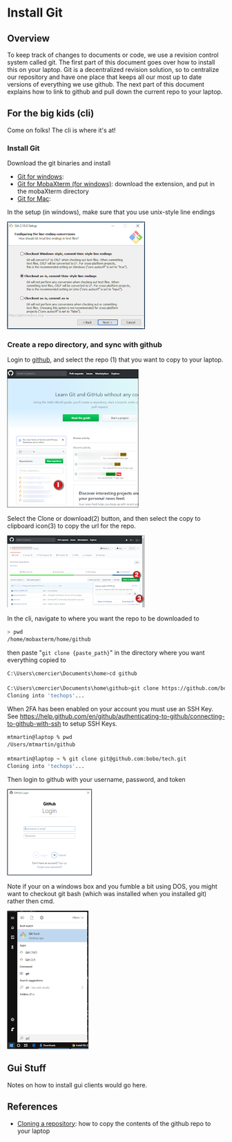 # Install Git

## Overview
To keep track of changes to documents or code, we use a revision control system called git.  The first part of this document goes over how to install this on your laptop.  Git is a decentralized revision solution, so to centralize our repository and have one place that keeps all our most up to date versions of everything we use github.  The next part of this document explains how to link to github and pull down the current repo to your laptop.  

## For the big kids (cli)
Come on folks!  The cli is where it's at!  
### Install Git
Download the git binaries and install
- [Git for windows](https://git-scm.com/download/win): 
- [Git for MobaXterm (for windows)](https://mobaxterm.mobatek.net/plugins.html): download the extension, and put in the mobaXterm directory
- [Git for Mac](https://git-scm.com/download/mac): 

In the setup (in windows), make sure that you use unix-style line endings

<img src="../img/9-5-2018_6-57-09PM.png">

### Create a repo directory, and sync with github
Login to [github](https://github.com/), and select the repo (1) that you want to copy to your laptop.  

<img src="../img/9-5-2018_7-59-04PM.png">

Select the Clone or download(2) button, and then select the copy to clipboard icon(3) to copy the url for the repo. 

<img src="../img/9-5-2018_8-02-59PM.png">

In the cli, navigate to where you want the repo to be downloaded to
```bash
> pwd
/home/mobaxterm/home/github
```

then paste "`git clone {paste_path}`" in the directory where you want everything copied to
```bash
C:\Users\cmercier\Documents\home>cd github

C:\Users\cmercier\Documents\home\github>git clone https://github.com/bobo/tech.git
Cloning into 'techops'...
```

When 2FA has been enabled on your account you must use an SSH Key.  See https://help.github.com/en/github/authenticating-to-github/connecting-to-github-with-ssh to setup SSH Keys.
```bash
mtmartin@laptop % pwd
/Users/mtmartin/github

mtmartin@laptop ~ % git clone git@github.com:bobo/tech.git
Cloning into 'techops'...
```

Then login to github with your username, password, and token

<img src="../img/9-5-2018_8-22-13PM.png">

Note if your on a windows box and you fumble a bit using DOS, you might want to checkout git bash (which was installed when you installed git) rather then cmd. 

<img src="../img/9-5-2018_9-52-19PM.png">

## Gui Stuff
Notes on how to install gui clients would go here.

## References
- [Cloning a repository](https://docs.github.com/en/repositories/creating-and-managing-repositories/cloning-a-repository): how to copy the contents of the github repo to your laptop
